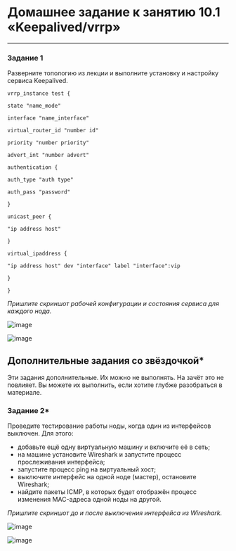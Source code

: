 # Домашнее задание к занятию 10.1 «Keepalived/vrrp»

---

### Задание 1

Разверните топологию из лекции и выполните установку и настройку сервиса Keepalived. 

```
vrrp_instance test {

state "name_mode"

interface "name_interface"

virtual_router_id "number id"

priority "number priority"

advert_int "number advert"

authentication {

auth_type "auth type"

auth_pass "password"

}

unicast_peer {

"ip address host"

}

virtual_ipaddress {

"ip address host" dev "interface" label "interface":vip

}

}

```

*Пришлите скриншот рабочей конфигурации и состояния сервиса для каждого нода.*

![image](https://user-images.githubusercontent.com/106932460/216808655-8631d31f-3c90-436e-a14e-c8bebb5a0cba.png)

![image](https://user-images.githubusercontent.com/106932460/216808675-1b15b975-c995-4f0b-acf0-ae7597ddfce9.png)

## Дополнительные задания со звёздочкой*

Эти задания дополнительные. Их можно не выполнять. На зачёт это не повлияет. Вы можете их выполнить, если хотите глубже разобраться в материале.
 
### Задание 2*

Проведите тестирование работы ноды, когда один из интерфейсов выключен. Для этого:
- добавьте ещё одну виртуальную машину и включите её в сеть;
- на машине установите Wireshark и запустите процесс прослеживания интерфейса;
- запустите процесс ping на виртуальный хост;
- выключите интерфейс на одной ноде (мастер), остановите Wireshark;
- найдите пакеты ICMP, в которых будет отображён процесс изменения MAC-адреса одной ноды на другой. 

 *Пришлите скриншот до и после выключения интерфейса из Wireshark.*

![image](https://user-images.githubusercontent.com/106932460/216810498-a0ea4c9d-a1fe-4316-bc97-a4da5efe2fb4.png)

![image](https://user-images.githubusercontent.com/106932460/216810439-53f56c61-e4c2-4b3a-8124-07f63f8c53e6.png)

